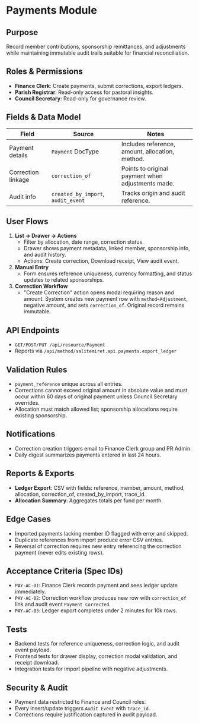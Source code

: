 # Payments Module

## Purpose
Record member contributions, sponsorship remittances, and adjustments while
maintaining immutable audit trails suitable for financial reconciliation.

## Roles & Permissions
- **Finance Clerk**: Create payments, submit corrections, export ledgers.
- **Parish Registrar**: Read-only access for pastoral insights.
- **Council Secretary**: Read-only for governance review.

## Fields & Data Model
| Field | Source | Notes |
|-------|--------|-------|
| Payment details | `Payment` DocType | Includes reference, amount, allocation, method.
| Correction linkage | `correction_of` | Points to original payment when adjustments made.
| Audit info | `created_by_import`, `audit_event` | Tracks origin and audit reference.

## User Flows
1. **List → Drawer → Actions**
   - Filter by allocation, date range, correction status.
   - Drawer shows payment metadata, linked member, sponsorship info, and audit
     history.
   - Actions: Create correction, Download receipt, View audit event.
2. **Manual Entry**
   - Form ensures reference uniqueness, currency formatting, and status updates
     to related sponsorships.
3. **Correction Workflow**
   - "Create Correction" action opens modal requiring reason and amount. System
     creates new payment row with `method=Adjustment`, negative amount, and sets
     `correction_of`. Original record remains immutable.

## API Endpoints
- `GET/POST/PUT /api/resource/Payment`
- Reports via `/api/method/salitemiret.api.payments.export_ledger`

## Validation Rules
- `payment_reference` unique across all entries.
- Corrections cannot exceed original amount in absolute value and must occur
  within 60 days of original payment unless Council Secretary overrides.
- Allocation must match allowed list; sponsorship allocations require existing
  sponsorship.

## Notifications
- Correction creation triggers email to Finance Clerk group and PR Admin.
- Daily digest summarizes payments entered in last 24 hours.

## Reports & Exports
- **Ledger Export**: CSV with fields: reference, member, amount, method,
  allocation, correction_of, created_by_import, trace_id.
- **Allocation Summary**: Aggregates totals per fund per month.

## Edge Cases
- Imported payments lacking member ID flagged with error and skipped.
- Duplicate references from import produce error CSV entries.
- Reversal of correction requires new entry referencing the correction payment
  (never edits existing rows).

## Acceptance Criteria (Spec IDs)
- `PAY-AC-01`: Finance Clerk records payment and sees ledger update immediately.
- `PAY-AC-02`: Correction workflow produces new row with `correction_of` link
  and audit event `Payment Corrected`.
- `PAY-AC-03`: Ledger export completes under 2 minutes for 10k rows.

## Tests
- Backend tests for reference uniqueness, correction logic, and audit event
  payload.
- Frontend tests for drawer display, correction modal validation, and receipt
  download.
- Integration tests for import pipeline with negative adjustments.

## Security & Audit
- Payment data restricted to Finance and Council roles.
- Every insert/update triggers `Audit Event` with `trace_id`.
- Corrections require justification captured in audit payload.

